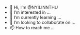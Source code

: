 - 👋 Hi, I’m @NYILINNTHU
- 👀 I’m interested in ...
- 🌱 I’m currently learning ...
- 💞️ I’m looking to collaborate on ...
- 📫 How to reach me ...

<!---
NYILINNTHU/NYILINNTHU is a ✨ special ✨ repository because its `README.md` (this file) appears on your GitHub profile.
You can click the Preview link to take a look at your changes.
--->
